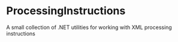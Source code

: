 # ProcessingInstructions
A small collection of .NET utilities for working with XML processing instructions
